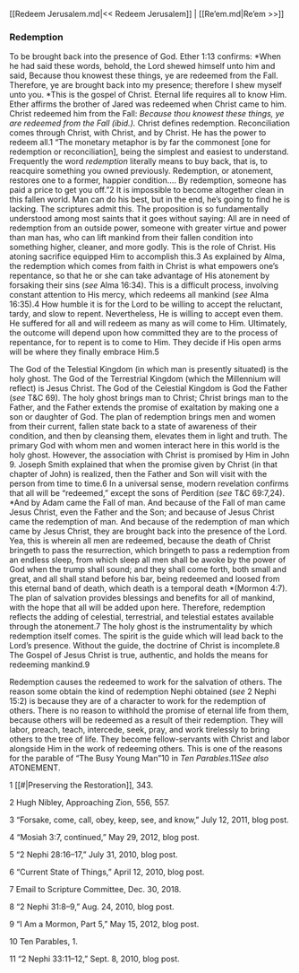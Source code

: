 [[Redeem Jerusalem.md|<< Redeem Jerusalem]]  |  [[Re’em.md|Re’em >>]]

### Redemption
To be brought back into the presence of God. Ether 1:13 confirms: *When he had said these words, behold, the Lord shewed himself unto him and said, Because thou knowest these things, ye are redeemed from the Fall. Therefore, ye are brought back into my presence; therefore I shew myself unto you. *This is the gospel of Christ. Eternal life requires all to know Him. Ether affirms the brother of Jared was redeemed when Christ came to him. Christ redeemed him from the Fall: *Because thou knowest these things, ye are redeemed from the Fall *(ibid.)*.* Christ defines redemption. Reconciliation comes through Christ, with Christ, and by Christ. He has the power to redeem all.1 “The monetary metaphor is by far the commonest [one for redemption or reconciliation], being the simplest and easiest to understand. Frequently the word *redemption* literally means to buy back, that is, to reacquire something you owned previously. Redemption, or atonement, restores one to a former, happier condition…. By redemption, someone has paid a price to get you off.”2 It is impossible to become altogether clean in this fallen world. Man can do his best, but in the end, he’s going to find he is lacking. The scriptures admit this. The proposition is so fundamentally understood among most saints that it goes without saying: All are in need of redemption from an outside power, someone with greater virtue and power than man has, who can lift mankind from their fallen condition into something higher, cleaner, and more godly. This is the role of Christ. His atoning sacrifice equipped Him to accomplish this.3 As explained by Alma, the redemption which comes from faith in Christ is what empowers one’s repentance, so that he or she can take advantage of His atonement by forsaking their sins (*see* Alma 16:34). This is a difficult process, involving constant attention to His mercy, which redeems all mankind (*see* Alma 16:35).4 How humble it is for the Lord to be willing to accept the reluctant, tardy, and slow to repent. Nevertheless, He is willing to accept even them. He suffered for all and will redeem as many as will come to Him. Ultimately, the outcome will depend upon how committed they are to the process of repentance, for to repent is to come to Him. They decide if His open arms will be where they finally embrace Him.5

The God of the Telestial Kingdom (in which man is presently situated) is the holy ghost. The God of the Terrestrial Kingdom (which the Millennium will reflect) is Jesus Christ. The God of the Celestial Kingdom is God the Father (*see* T&C 69). The holy ghost brings man to Christ; Christ brings man to the Father, and the Father extends the promise of exaltation by making one a son or daughter of God. The plan of redemption brings men and women from their current, fallen state back to a state of awareness of their condition, and then by cleansing them, elevates them in light and truth. The primary God with whom men and women interact here in this world is the holy ghost. However, the association with Christ is promised by Him in John 9. Joseph Smith explained that when the promise given by Christ (in that chapter of John) is realized, then the Father and Son will visit with the person from time to time.6 In a universal sense, modern revelation confirms that all will be “redeemed,” except the sons of Perdition (*see* T&C 69:7,24). *And by Adam came the Fall of man. And because of the Fall of man came Jesus Christ, even the Father and the Son; and because of Jesus Christ came the redemption of man. And because of the redemption of man which came by Jesus Christ, they are brought back into the presence of the Lord. Yea, this is wherein all men are redeemed, because the death of Christ bringeth to pass the resurrection, which bringeth to pass a redemption from an endless sleep, from which sleep all men shall be awoke by the power of God when the trump shall sound; and they shall come forth, both small and great, and all shall stand before his bar, being redeemed and loosed from this eternal band of death, which death is a temporal death *(Mormon 4:7). The plan of salvation provides blessings and benefits for all of mankind, with the hope that all will be added upon here. Therefore, redemption reflects the adding of celestial, terrestrial, and telestial estates available through the atonement.7 The holy ghost is the instrumentality by which redemption itself comes. The spirit is the guide which will lead back to the Lord’s presence. Without the guide, the doctrine of Christ is incomplete.8 The Gospel of Jesus Christ is true, authentic, and holds the means for redeeming mankind.9

Redemption causes the redeemed to work for the salvation of others. The reason some obtain the kind of redemption Nephi obtained (*see* 2 Nephi 15:2) is because they are of a character to work for the redemption of others. There is no reason to withhold the promise of eternal life from them, because others will be redeemed as a result of their redemption. They will labor, preach, teach, intercede, seek, pray, and work tirelessly to bring others to the tree of life. They become fellow-servants with Christ and labor alongside Him in the work of redeeming others. This is one of the reasons for the parable of “The Busy Young Man”10 in *Ten Parables*.11*See also* ATONEMENT.



1
[[#|Preserving the Restoration]], 343.


2 Hugh Nibley, Approaching Zion, 556, 557.


3 “Forsake, come, call, obey, keep, see, and know,” July 12, 2011, blog post.


4 “Mosiah 3:7, continued,” May 29, 2012, blog post.


5 “2 Nephi 28:16–17,” July 31, 2010, blog post.


6 “Current State of Things,” April 12, 2010, blog post.


7 Email to Scripture Committee, Dec. 30, 2018.


8 “2 Nephi 31:8–9,” Aug. 24, 2010, blog post.


9 “I Am a Mormon, Part 5,” May 15, 2012, blog post.


10 Ten Parables, 1.


11 “2 Nephi 33:11–12,” Sept. 8, 2010, blog post.